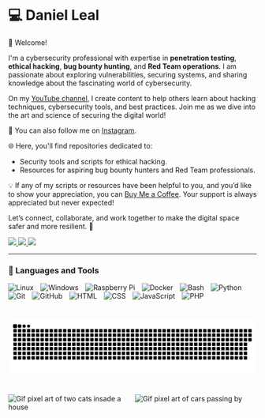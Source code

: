# 💻 Daniel Leal

👋 Welcome!  

I'm a cybersecurity professional with expertise in **penetration testing**, **ethical hacking**, **bug bounty hunting**, and **Red Team operations**. I am passionate about exploring vulnerabilities, securing systems, and sharing knowledge about the fascinating world of cybersecurity.  

On my [YouTube channel](https://www.youtube.com/@daniell_leall?sub_confirmation=1), I create content to help others learn about hacking techniques, cybersecurity tools, and best practices. Join me as we dive into the art and science of securing the digital world!  

📸 You can also follow me on [Instagram](https://www.instagram.com/daniell.leall/).  

🌐 Here, you'll find repositories dedicated to:  
- Security tools and scripts for ethical hacking.  
- Resources for aspiring bug bounty hunters and Red Team professionals.  

💡 If any of my scripts or resources have been helpful to you, and you’d like to show your appreciation, you can [Buy Me a Coffee](https://Ko-fi.com/daniell_leall). Your support is always appreciated but never expected!  

Let’s connect, collaborate, and work together to make the digital space safer and more resilient. 🚀  

<div> 
  <a href="https://www.youtube.com/@daniell_leall?sub_confirmation=1" target="_blank">
    <img src="https://img.shields.io/badge/YouTube-FF0000?style=for-the-badge&logo=youtube&logoColor=white" target="_blank">
  </a>
  <a href="https://www.instagram.com/daniell.leall/" target="_blank">
    <img src="https://img.shields.io/badge/-Instagram-%23E4405F?style=for-the-badge&logo=instagram&logoColor=white" target="_blank">
  </a>
  <a href="https://www.linkedin.com/in/daniell-leall/" target="_blank">
    <img src="https://img.shields.io/badge/-LinkedIn-%230077B5?style=for-the-badge&logo=linkedin&logoColor=white" target="_blank">
  </a>  
</div>

---

### 🧰 Languages and Tools

<div> 
  <img alt="Linux" title="Linux" width="30px" style="padding-right:10px;" src="https://cdn.jsdelivr.net/gh/devicons/devicon/icons/linux/linux-original.svg" />
  <img alt="Windows" title="Windows" width="30px" style="padding-right:10px;" src="https://www.svgrepo.com/download/382713/windows-applications.svg" />
  <img alt="Raspberry Pi" title="Raspberry Pi" width="30px" style="padding-right:10px;" src="https://www.svgrepo.com/download/354258/raspberry-pi.svg" />
  <img alt="Docker" title="Docker" width="30px" style="padding-right: 10px;" src="https://www.svgrepo.com/download/448221/docker.svg" />
  <img alt="Bash" title="Bash" width="30px" style="padding-right: 10px;" src="https://www.svgrepo.com/download/353478/bash-icon.svg" />
  <img alt="Python" title="Python" width="30px" style="padding-right: 10px;" src="https://cdn.jsdelivr.net/gh/devicons/devicon@latest/icons/python/python-original.svg" />
  <img alt="Git" title="Git" width="30px" style="padding-right:10px;" src="https://cdn.jsdelivr.net/gh/devicons/devicon/icons/git/git-original.svg" />
  <img alt="GitHub" title="GitHub" width="30px" style="padding-right:10px;" src="https://cdn.jsdelivr.net/gh/devicons/devicon/icons/github/github-original.svg" />
  <img alt="HTML" title="HTML" width="30px" style="padding-right:10px;" src="https://cdn.jsdelivr.net/gh/devicons/devicon/icons/html5/html5-plain.svg" />
  <img alt="CSS" title="CSS" width="30px" style="padding-right:10px;" src="https://cdn.jsdelivr.net/gh/devicons/devicon/icons/css3/css3-plain.svg" />
  <img alt="JavaScript" title="JavaScript" width="30px" style="padding-right:10px;" src="https://cdn.jsdelivr.net/gh/devicons/devicon/icons/javascript/javascript-plain.svg" />
  <img alt="PHP" title="PHP" width="30px" style="padding-right: 10px;" src="https://cdn.jsdelivr.net/gh/devicons/devicon@latest/icons/php/php-original.svg" />
</div>

#

<div style="margin-top: 20px;">
  <img src="https://raw.githubusercontent.com/maxamin/maxamin/refs/heads/main/assets/github-snake.svg" alt="Snake animation" style="pointer-events: none;" />
</div>

#

<p align="left" style="display: flex; gap: 10px;">
<img src="https://i.pinimg.com/originals/0e/79/8f/0e798f91138755ce7386df586f6feb3b.gif" alt="Gif pixel art of two cats insade a house" style="width: 420px; height: auto;">
<img src="https://i.pinimg.com/originals/9a/17/d1/9a17d1fd9b3854fc1d7bfd24f7a374a2.gif" alt="Gif pixel art of cars passing by" style="width: 420px; height: auto;">
</p>





